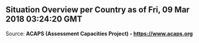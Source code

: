 ## Situation Overview per Country as of Fri, 09 Mar 2018 03:24:20 GMT

Source: **ACAPS (Assessment Capacities Project) - https://www.acaps.org**